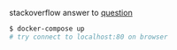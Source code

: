 stackoverflow answer to [question](https://stackoverflow.com/questions/75520763/adding-custom-503-error-page-to-nginx-container)

```sh
$ docker-compose up
# try connect to localhost:80 on browser
```